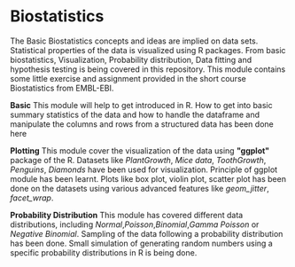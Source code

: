 # Biostatistics
The Basic Biostatistics concepts and ideas are implied on data sets. Statistical properties of the data is visualized using R packages. From basic biostatistics, Visualization, Probability distribution, Data fitting and hypothesis testing is being covered in this repository.
This module contains some little exercise and assignment provided in the short course Biostatistics from EMBL-EBI.

**Basic**
This module will help to get introduced in R. How to get into basic summary statistics of the data and how to handle the dataframe and manipulate the columns and rows from a structured data has been done here

**Plotting**
This module cover the visualization of the data using **"ggplot"** package of the R. Datasets like *PlantGrowth*, *Mice data*, *ToothGrowth*, *Penguins*, *Diamonds* have been used for visualization. Principle of ggplot module has been learnt. Plots like box plot, violin plot, scatter plot has been done on the datasets using various advanced features like *geom_jitter*, *facet_wrap*.

**Probability Distribution**
This module has covered different data distributions, including *Normal*,*Poisson*,*Binomial*,*Gamma Poisson* or *Negative Binomial*. Sampling of the data following a probability distribution has been done. Small simulation of generating random numbers using a specific probability distributions in R is being done.
